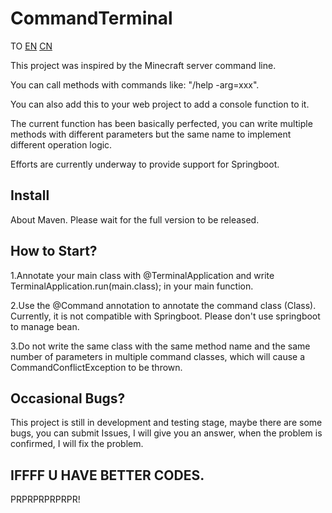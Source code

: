 # CommandTerminal

TO [EN](https://github.com/YunHerry/CommandTerminal/blob/master/README_EN.md) [CN](https://github.com/YunHerry/CommandTerminal/blob/master/README.md)

This project was inspired by the Minecraft server command line.

You can call methods with commands like: "/help -arg=xxx".

You can also add this to your web project to add a console function to it.

The current function has been basically perfected, you can write multiple methods with different parameters but the same name to implement different operation logic.

Efforts are currently underway to provide support for Springboot.


## Install
About Maven. Please wait for the full version to be released.

## How to Start?

1.Annotate your main class with @TerminalApplication and write TerminalApplication.run(main.class); in your main function.

2.Use the @Command annotation to annotate the command class (Class). Currently, it is not compatible with Springboot. Please don't use springboot to manage bean.

3.Do not write the same class with the same method name and the same number of parameters in multiple command classes, which will cause a CommandConflictException to be thrown.
## Occasional Bugs?
This project is still in development and testing stage, maybe there are some bugs, you can submit Issues, I will give you an answer, when the problem is confirmed, I will fix the problem.
## IFFFF U HAVE BETTER CODES.
PRPRPRPRPRPR!
